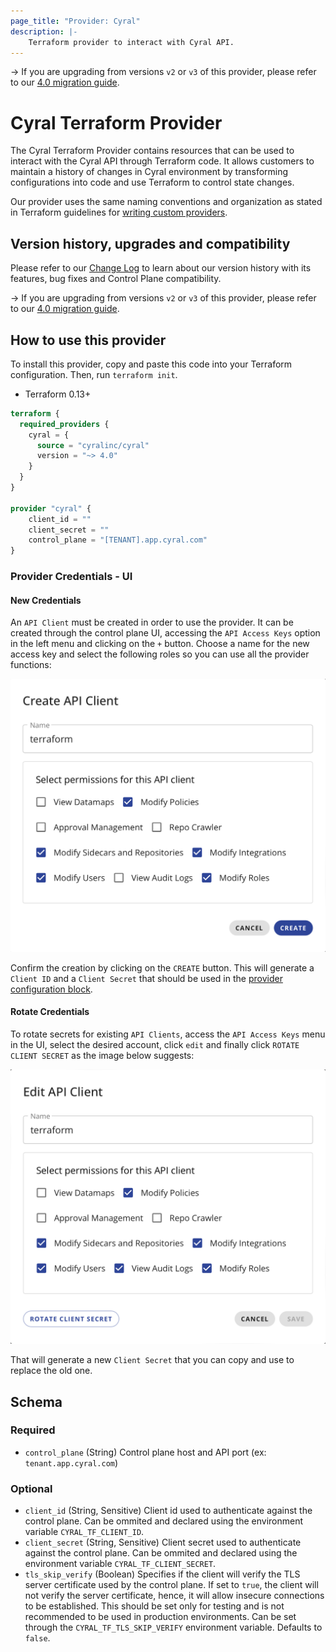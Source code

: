 ```yaml
---
page_title: "Provider: Cyral"
description: |-
    Terraform provider to interact with Cyral API.
---
```


-> If you are upgrading from versions `v2` or `v3` of this provider, please refer to our
[4.0 migration guide](https://registry.terraform.io/providers/cyralinc/cyral/latest/docs/guides/4.0-migration-guide).

# Cyral Terraform Provider

The Cyral Terraform Provider contains resources that can be used to interact
with the Cyral API through Terraform code. It allows customers to maintain a
history of changes in Cyral environment by transforming configurations into
code and use Terraform to control state changes.

Our provider uses the same naming conventions and organization as stated in
Terraform guidelines for [writing custom providers](https://www.terraform.io/docs/extend/writing-custom-providers.html).

## Version history, upgrades and compatibility

Please refer to our [Change Log](https://github.com/cyralinc/terraform-provider-cyral/blob/main/CHANGELOG.md) to learn about our version
history with its features, bug fixes and Control Plane compatibility.

-> If you are upgrading from versions `v2` or `v3` of this provider, please refer to our
[4.0 migration guide](https://registry.terraform.io/providers/cyralinc/cyral/latest/docs/guides/4.0-migration-guide).

## How to use this provider

To install this provider, copy and paste this code into your Terraform
configuration. Then, run `terraform init`.

-   Terraform 0.13+

```terraform
terraform {
  required_providers {
    cyral = {
      source = "cyralinc/cyral"
      version = "~> 4.0"
    }
  }
}

provider "cyral" {
    client_id = ""
    client_secret = ""
    control_plane = "[TENANT].app.cyral.com"
}
```

### Provider Credentials - UI

#### New Credentials

An `API Client` must be created in order to use the provider.
It can be created through the control plane UI, accessing the `API Access Keys`
option in the left menu and clicking on the `+` button. Choose a name for the
new access key and select the following roles so you can use all the provider
functions:

<img src="https://raw.githubusercontent.com/cyralinc/terraform-provider-cyral/main/images/create_api_client.png">

Confirm the creation by clicking on the `CREATE` button. This will generate a
`Client ID` and a `Client Secret` that should be used in the
[provider configuration block](#how-to-use-this-provider).

#### Rotate Credentials

To rotate secrets for existing `API Clients`, access the `API Access Keys` menu
in the UI, select the desired account, click `edit` and finally click
`ROTATE CLIENT SECRET` as the image below suggests:

<img src="https://raw.githubusercontent.com/cyralinc/terraform-provider-cyral/main/images/rotate_client_secret.png">

That will generate a new `Client Secret` that you can copy and use to replace
the old one.

<!-- schema generated by tfplugindocs -->

## Schema

### Required

-   `control_plane` (String) Control plane host and API port (ex: `tenant.app.cyral.com`)

### Optional

-   `client_id` (String, Sensitive) Client id used to authenticate against the control plane. Can be ommited and declared using the environment variable `CYRAL_TF_CLIENT_ID`.
-   `client_secret` (String, Sensitive) Client secret used to authenticate against the control plane. Can be ommited and declared using the environment variable `CYRAL_TF_CLIENT_SECRET`.
-   `tls_skip_verify` (Boolean) Specifies if the client will verify the TLS server certificate used by the control plane. If set to `true`, the client will not verify the server certificate, hence, it will allow insecure connections to be established. This should be set only for testing and is not recommended to be used in production environments. Can be set through the `CYRAL_TF_TLS_SKIP_VERIFY` environment variable. Defaults to `false`.
